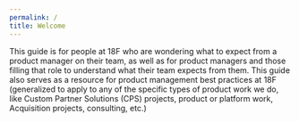 ```yaml
---
permalink: /
title: Welcome
---
```

This guide is for people at 18F who are wondering what to expect from a product manager on their team, as well as for product managers and those filling that role to understand what their team expects from them. This guide also serves as a resource for product management best practices at 18F (generalized to apply to any of the specific types of product work we do, like Custom Partner Solutions (CPS) projects, product or platform work, Acquisition projects, consulting, etc.)
